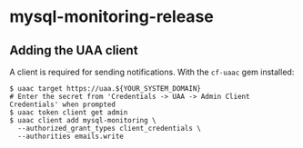 # mysql-monitoring-release

## Adding the UAA client

A client is required for sending notifications. With the `cf-uaac` gem installed:

```
$ uaac target https://uaa.${YOUR_SYSTEM_DOMAIN}
# Enter the secret from 'Credentials -> UAA -> Admin Client Credentials' when prompted
$ uaac token client get admin
$ uaac client add mysql-monitoring \
  --authorized_grant_types client_credentials \
  --authorities emails.write
```
